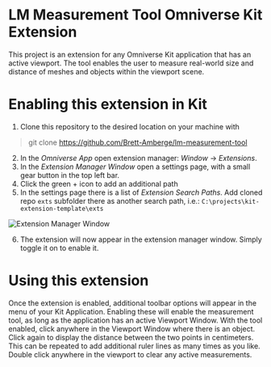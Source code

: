 # LM Measurement Tool Omniverse Kit Extension

This project is an extension for any Omniverse Kit application that has an active viewport. The tool enables the user to measure real-world size and distance of meshes and objects within the viewport scene.

# Enabling this extension in Kit

1. Clone this repository to the desired location on your machine with
> git clone https://github.com/Brett-Amberge/lm-measurement-tool
2. In the *Omniverse App* open extension manager: *Window* &rarr; *Extensions*.
3. In the *Extension Manager Window* open a settings page, with a small gear button in the top left bar.
4. Click the green + icon to add an additional path
5. In the settings page there is a list of *Extension Search Paths*. Add cloned repo `exts` subfolder there as another search path, i.e.: `C:\projects\kit-extension-template\exts`

![Extension Manager Window](/images/add-ext-search-path.png)

6. The extension will now appear in the extension manager window. Simply toggle it on to enable it.

# Using this extension

Once the extension is enabled, additional toolbar options will appear in the menu of your Kit Application. Enabling these will enable the measurement tool, as long as the application has an active Viewport Window. With the tool enabled, click anywhere in the Viewport Window where there is an object. Click again to display the distance between the two points in centimeters. This can be repeated to add additional ruler lines as many times as you like. Double click anywhere in the viewport to clear any active measurements.

